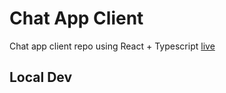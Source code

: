 # Chat App Client

Chat app client repo using React + Typescript [live](https://chatclient.vaibhavnayak.com)

<!-- video of chat app  -->

## Local Dev
